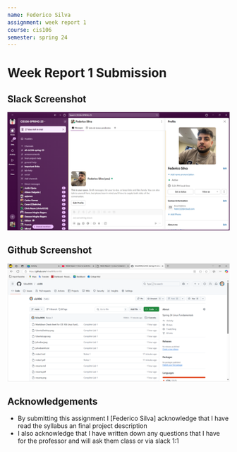 ```yaml
---
name: Federico Silva
assignment: week report 1
course: cis106
semester: spring 24
---
```


# Week Report 1 Submission

## Slack Screenshot
![slack](slack.png)

## Github Screenshot
![github](github.png)

## Acknowledgements
* By submitting this assignment I [Federico Silva] acknowledge that I have read the syllabus an final project description
* I also acknowledge that I have written down any questions that I have for the professor and will ask them class or via slack 1:1